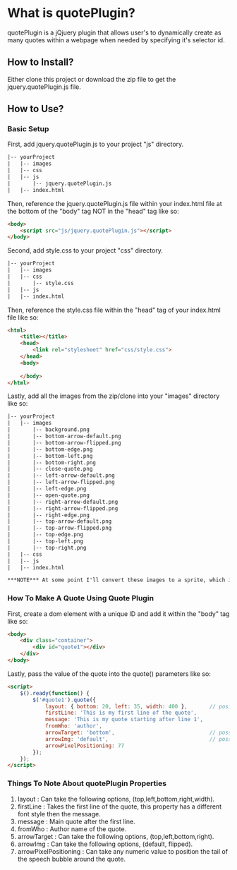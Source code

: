 # What is quotePlugin?

quotePlugin is a jQjuery plugin that allows user's to dynamically create as many quotes within
a webpage when needed by specifying it's selector id.

## How to Install?

Either clone this project or download the zip file to get the jquery.quotePlugin.js file.

## How to Use?

### Basic Setup

First, add jquery.quotePlugin.js to your project "js" directory.

```html
|-- yourProject
|	|-- images
|	|-- css
|	|-- js
|		|-- jquery.quotePlugin.js
|	|-- index.html
```

Then, reference the jquery.quotePlugin.js file within your index.html file at the bottom of the "body" tag NOT in the "head" tag like so:

```html
<body>
	<script src="js/jquery.quotePlugin.js"></script>
</body>
```

Second, add style.css to your project "css" directory.

```html
|-- yourProject
|	|-- images
|	|-- css
|		|-- style.css
|	|-- js
|	|-- index.html
```

Then, reference the style.css file within the "head" tag of your index.html file like so:

```html
<html>
	<title></title>
	<head>
		<link rel="stylesheet" href="css/style.css">
	</head>
	<body>
	
	</body>
</html>
```

Lastly, add all the images from the zip/clone into your "images" directory like so:

```html
|-- yourProject
|	|-- images
|		|-- background.png
|		|-- bottom-arrow-default.png
|		|-- bottom-arrow-flipped.png
|		|-- bottom-edge.png
|		|-- bottom-left.png
|		|-- bottom-right.png
|		|-- close-quote.png
|		|-- left-arrow-default.png
|		|-- left-arrow-flipped.png
|		|-- left-edge.png
|		|-- open-quote.png
|		|-- right-arrow-default.png
|		|-- right-arrow-flipped.png
|		|-- right-edge.png
|		|-- top-arrow-default.png
|		|-- top-arrow-flipped.png
|		|-- top-edge.png
|		|-- top-left.png
|		|-- top-right.png
|	|-- css
|	|-- js
|	|-- index.html
```

```html
***NOTE*** At some point I'll convert these images to a sprite, which is recommended.
```

### How To Make A Quote Using Quote Plugin

First, create a dom element with a unique ID and add it within the "body" tag like so:

```html
<body>
	<div class="container">
		<div id="quote1"></div>
	</div>
</body>
```

Lastly, pass the value of the quote into the quote() parameters like so:

```html
<script>
	$().ready(function() {
		$('#quote1').quote({
			layout: { bottom: 20, left: 35, width: 400 }, 		// posible values: top, right, bottom, left, width
			firstLine: 'This is my first line of the quote',
			message: 'This is my quote starting after line 1',
			fromWho: 'author',
			arrowTarget: 'bottom', 								// possible values: top, right, bottom, left
			arrowImg: 'default', 								// possible values: default, flipped
			arrowPixelPositioning: 77
		});
	});
</script>
```
### Things To Note About quotePlugin Properties

1. layout : Can take the following options, (top,left,bottom,right,width).
2. firstLine : Takes the first line of the quote, this property has a different font style then the message.
3. message : Main quote after the first line.
4. fromWho : Author name of the quote.
5. arrowTarget : Can take the following options, (top,left,bottom,right).
6. arrowImg : Can take the following options, (default, flipped).
7. arrowPixelPositioning : Can take any numeric value to position the tail of the speech bubble around the quote.
